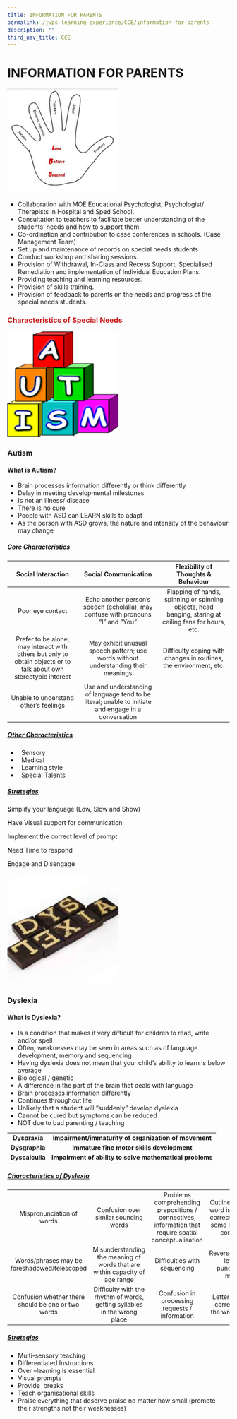 ```yaml
---
title: INFORMATION FOR PARENTS
permalink: /jwps-learning-experience/CCE/information-for-parents
description: ""
third_nav_title: CCE
---
```

# INFORMATION FOR PARENTS
 <img src="/images/JWPS%20LEARNING%20EXPERIENCE/CCE/Information%20for%20parents/tn_hand.jpg"
     style="width:50%">

*   Collaboration with MOE Educational Psychologist, Psychologist/ Therapists in Hospital and Sped School.
*   Consultation to teachers to facilitate better understanding of the students’ needs and how to support them.
*   Co-ordination and contribution to case conferences in schools. (Case Management Team)
*   Set up and maintenance of records on special needs students
*   Conduct workshop and sharing sessions.
*   Provision of Withdrawal, In-Class and Recess Support, Specialised Remediation and implementation of Individual Education Plans.
*   Providing teaching and learning resources.
*   Provision of skills training. 
*   Provision of feedback to parents on the needs and progress of the special needs students.

### <span style = "color: #c81b1b"> <b>Characteristics of Special Needs</b> </span>

 <img src="/images/JWPS%20LEARNING%20EXPERIENCE/CCE/Information%20for%20parents/autism.png"
     style="width:50%">

### Autism

#### **What is Autism?**

*   Brain processes information differently or think differently
*   Delay in meeting developmental milestones
*   Is not an illness/ disease
*   There is no cure
*   People with ASD can LEARN skills to adapt
*   As the person with ASD grows, the nature and intensity of the behaviour may change

##### <u>Core Characteristics</u>

|                                                 Social Interaction                                                |                                          Social Communication                                          |                                   Flexibility of Thoughts & Behaviour                                  |
|:-----------------------------------------------------------------------------------------------------------------:|:------------------------------------------------------------------------------------------------------:|:------------------------------------------------------------------------------------------------------:|
|                                                  Poor eye contact                                                 |           Echo another person’s speech (echolalia);  may confuse with pronouns “I” and “You”           | Flapping of hands, spinning or spinning objects, head banging, staring at ceiling fans for hours, etc. |
| Prefer to be alone; may interact with others but only to obtain objects or to talk about own stereotypic interest |           May exhibit unusual speech pattern; use words without understanding their meanings           |                    Difficulty coping with changes in routines, the environment, etc.                   |
|                                       Unable to understand other’s feelings                                       |  Use and understanding of language tend to be literal; unable to initiate and engage in a conversation |                                                                                                        |

##### <u>Other Characteristics</u>

*     Sensory
*     Medical
*     Learning style
*     Special Talents

##### <u>Strategies</u>

**S**implify your language (Low, Slow and Show)

**H**ave Visual support for communication

**I**mplement the correct level of prompt

**N**eed Time to respond

**E**ngage and Disengage


 <img src="/images/JWPS%20LEARNING%20EXPERIENCE/CCE/Information%20for%20parents/tn_dyslexia.jpg"
     style="width:50%">

### Dyslexia

#### **What is Dyslexia?**

*   Is a condition that makes it very difficult for children to read, write and/or spell
*   Often, weaknesses may be seen in areas such as of language development, memory and sequencing
*   Having dyslexia does not mean that your child’s ability to learn is below average
*   Biological / genetic
*   A difference in the part of the brain that deals with language
*   Brain processes information differently
*   Continues throughout life
*   Unlikely that a student will “suddenly” develop dyslexia
*   Cannot be cured but symptoms can be reduced
*   NOT due to bad parenting / teaching

|             |                                                      |
|:-------------:|:------------------------------------------------------:|
|  **Dyspraxia**  |   **Impairment/immaturity of organization of movement**  |
| **Dysgraphia** |       **Immature fine motor skills development**     |
| **Dyscalculia** | **Impairment of ability to solve mathematical problems** |


##### <u>Characteristics of Dyslexia</u>

|                                                    |                                                                             |                                                                                                       |                                                                                |
|:--------------------------------------------------:|:---------------------------------------------------------------------------:|:-----------------------------------------------------------------------------------------------------:|:------------------------------------------------------------------------------:|
|              Mispronunciation of words             |                    Confusion over similar sounding words                    | Problems comprehending prepositions / connectives, information that require spatial conceptualisation | Outline/shape of word is similar to correct word but some letters are confused |
|    Words/phrases may be foreshadowed/telescoped    | Misunderstanding the meaning of words that are within capacity of age range |                                      Difficulties with sequencing                                     |                   Reverses/mirrors letters, punctuation marks                  |
| Confusion whether there should be one or two words |  Difficulty with the rhythm of words, getting syllables in the wrong place  |                             Confusion in processing requests / information                            |                  Letters may be correct but in the wrong order                 |

##### <u>Strategies</u>

*   Multi-sensory teaching
*   Differentiated Instructions
*   Over –learning is essential
*   Visual prompts
*   Provide  breaks
*   Teach organisational skills
*   Praise everything that deserve praise no matter how small (promote their strengths not their weaknesses)